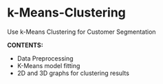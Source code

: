# k-Means-Clustering
Use k-Means Clustering for Customer Segmentation  


**CONTENTS:**  
* Data Preprocessing
* K-Means model fitting
* 2D and 3D graphs for clustering results
